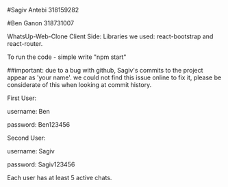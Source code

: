 #Sagiv Antebi 318159282

#Ben Ganon    318731007


WhatsUp-Web-Clone Client Side:
Libraries we used: react-bootstrap and react-router.

To run the code - simple write "npm start" 

##important: 
  due to a bug with github, Sagiv's commits to the project appear as 'your name'.
  we could not find this issue online to fix it, please be considerate of this when looking at commit history. 


First User:

username: Ben

password: Ben123456



Second User:

username: Sagiv

password: Sagiv123456


Each user has at least 5 active chats.
